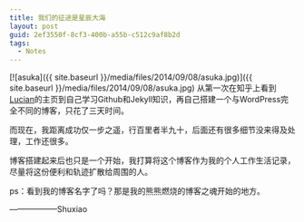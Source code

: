 ```yaml
---
title: 我们的征途是星辰大海
layout: post
guid: 2ef3550f-8cf3-400b-a55b-c512c9af8b2d
tags:
  - Notes
---
```


<!--
[![bridge to wonderland]({{ site.baseurl }}/media/files/2014/09/05/bridge-to-wonderland.jpg)](http://500px.com/photo/82158657)
-->
[![asuka]({{ site.baseurl }}/media/files/2014/09/08/asuka.jpg)]({{ site.baseurl }}/media/files/2014/09/08/asuka.jpg)
从第一次在知乎上看到[Lucian](http://lucianmarin.com/ "Lucian")的主页到自己学习Github和Jekyll知识，再自己搭建一个与WordPress完全不同的博客，只花了三天时间。

而现在，我距离成功仅一步之遥，行百里者半九十，后面还有很多细节没来得及处理，工作还很多。

博客搭建起来后也只是一个开始，我打算将这个博客作为我的个人工作生活记录，尽量将这份便利和轨迹扩散给周围的人。

ps：看到我的博客名字了吗？那是我的熊熊燃烧的博客之魂开始的地方。

——————Shuxiao
